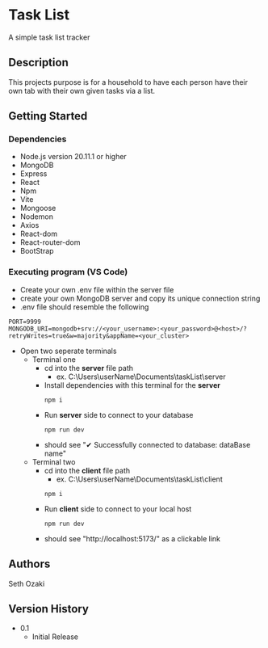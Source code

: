 # Task List

A simple task list tracker

## Description

This projects purpose is for a household to have each person have their own tab with their own given tasks via a list.

## Getting Started

### Dependencies

* Node.js version 20.11.1 or higher
* MongoDB
* Express
* React
* Npm
* Vite
* Mongoose
* Nodemon
* Axios
* React-dom
* React-router-dom
* BootStrap


### Executing program (VS Code)

* Create your own .env file within the server file
* create your own MongoDB server and copy its unique connection string
* .env file should resemble the following 
```
PORT=9999
MONGODB_URI=mongodb+srv://<your_username>:<your_password>@<host>/?retryWrites=true&w=majority&appName=<your_cluster>
```
* Open two seperate terminals
    * Terminal one
        * cd into the **server** file path 
            * ex. C:\Users\userName\Documents\taskList\server
        * Install dependencies with this terminal for the **server**
            ```
            npm i
            ```
        * Run **server** side to connect to your database
            ```
            npm run dev
            ```
        * should see "✔ Successfully connected to database: dataBase name"
    * Terminal two
        * cd into the **client** file path
            * ex. C:\Users\userName\Documents\taskList\client
            ```
            npm i
            ```
        * Run **client** side to connect to your local host
            ```
            npm run dev
            ```
        * should see "http://localhost:5173/" as a clickable link


## Authors

Seth Ozaki


## Version History

* 0.1
    * Initial Release


